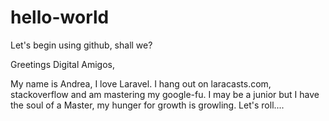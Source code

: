 # hello-world
Let's begin using github, shall we?

Greetings Digital Amigos, 

My name is Andrea, I love Laravel. I hang out on laracasts.com, stackoverflow and am mastering my google-fu. I may be a junior but I have the soul of a Master, my hunger for growth is growling. Let's roll....
